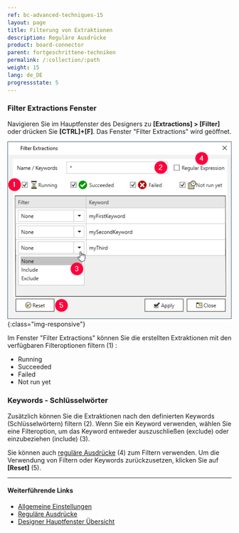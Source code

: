 ```yaml
---
ref: bc-advanced-techniques-15
layout: page
title: Filterung von Extraktionen
description: Reguläre Ausdrücke
product: board-connector
parent: fortgeschrittene-techniken
permalink: /:collection/:path
weight: 15
lang: de_DE
progressstate: 5
---
```

### Filter Extractions Fenster

Navigieren Sie im Hauptfenster des Designers zu **[Extractions] > [Filter]** oder drücken Sie **[CTRL]+[F]**. Das Fenster "Filter Extractions" wird geöffnet.                                                                                                                                                

![XU_license](/img/content/xu/xu_filter-keywords.png){:class="img-responsive"}

Im Fenster "Filter Extractions" können Sie die erstellten Extraktionen mit den verfügbaren Filteroptionen filtern (1) :
- Running
- Succeeded
- Failed
- Not run yet

### Keywords - Schlüsselwörter

Zusätzlich können Sie die Extraktionen nach den definierten Keywords (Schlüsselwörtern) filtern (2). Wenn Sie ein Keyword verwenden, wählen Sie eine Filteroption, um das Keyword entweder auszuschließen (exclude) oder einzubeziehen (include) (3). <br>

Sie können auch [reguläre Ausdrücke](https://cs.lmu.edu/~ray/notes/regex/) (4) zum Filtern verwenden. Um die Verwendung von Filtern oder Keywords zurückzusetzen, klicken Sie auf **[Reset]** (5).

******
#### Weiterführende Links

- [Allgemeine Einstellungen](../erste-schritte/allgemeine-einstellungen#misc-tab)
- [Reguläre Ausdrücke](https://cs.lmu.edu/~ray/notes/regex/)
- [Designer Hauptfenster Übersicht](../erste-schritte/bc-designer-overview)

 
